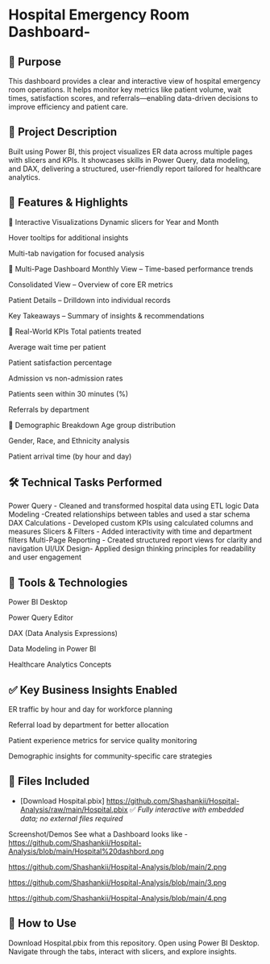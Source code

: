 # Hospital Emergency Room Dashboard-
## 📌 Purpose

This dashboard provides a clear and interactive view of hospital emergency room operations. It helps monitor key metrics like patient volume, wait times, satisfaction scores, and referrals—enabling data-driven decisions to improve efficiency and patient care.

## 📝 Project Description

Built using Power BI, this project visualizes ER data across multiple pages with slicers and KPIs. It showcases skills in Power Query, data modeling, and DAX, delivering a structured, user-friendly report tailored for healthcare analytics.

## 🌟 Features & Highlights

🔹 Interactive Visualizations
Dynamic slicers for Year and Month

Hover tooltips for additional insights

Multi-tab navigation for focused analysis

🔹 Multi-Page Dashboard
Monthly View – Time-based performance trends

Consolidated View – Overview of core ER metrics

Patient Details – Drilldown into individual records

Key Takeaways – Summary of insights & recommendations

🔹 Real-World KPIs
Total patients treated

Average wait time per patient

Patient satisfaction percentage

Admission vs non-admission rates

Patients seen within 30 minutes (%)

Referrals by department

🔹 Demographic Breakdown
Age group distribution

Gender, Race, and Ethnicity analysis

Patient arrival time (by hour and day)

## 🛠 Technical Tasks Performed

Power Query	- Cleaned and transformed hospital data using ETL logic
Data Modeling	-Created relationships between tables and used a star schema
DAX Calculations - Developed custom KPIs using calculated columns and measures
Slicers & Filters	- Added interactivity with time and department filters
Multi-Page Reporting - Created structured report views for clarity and navigation
UI/UX Design- Applied design thinking principles for readability and user engagement

## 🔧 Tools & Technologies
Power BI Desktop

Power Query Editor

DAX (Data Analysis Expressions)

Data Modeling in Power BI

Healthcare Analytics Concepts


## ✅ Key Business Insights Enabled
ER traffic by hour and day for workforce planning

Referral load by department for better allocation

Patient experience metrics for service quality monitoring

Demographic insights for community-specific care strategies




## 📁 Files Included
- [Download Hospital.pbix] https://github.com/Shashankii/Hospital-Analysis/raw/main/Hospital.pbix
✅ *Fully interactive with embedded data; no external files required*

Screenshot/Demos
See what a Dashboard looks like - https://github.com/Shashankii/Hospital-Analysis/blob/main/Hospital%20dashbord.png

https://github.com/Shashankii/Hospital-Analysis/blob/main/2.png

https://github.com/Shashankii/Hospital-Analysis/blob/main/3.png

https://github.com/Shashankii/Hospital-Analysis/blob/main/4.png



## 🧩 How to Use
Download Hospital.pbix from this repository.
Open using Power BI Desktop.
Navigate through the tabs, interact with slicers, and explore insights.


